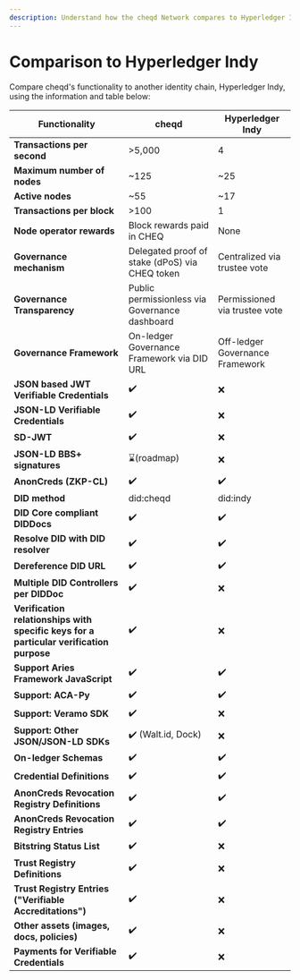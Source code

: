 ```yaml
---
description: Understand how the cheqd Network compares to Hyperledger Indy.
---
```


# Comparison to Hyperledger Indy

Compare cheqd's functionality to another identity chain, Hyperledger Indy, using the information and table below:

| Functionality                                                                           | cheqd                                          | Hyperledger Indy                |
| --------------------------------------------------------------------------------------- | ---------------------------------------------- | ------------------------------- |
| **Transactions per second**                                                             | >5,000                                         | 4                               |
| **Maximum number of nodes**                                                             | \~125                                          | \~25                            |
| **Active nodes**                                                                        | \~55                                           | \~17                            |
| **Transactions per block**                                                              | >100                                           | 1                               |
| **Node operator rewards**                                                               | Block rewards paid in CHEQ                     | None                            |
| **Governance mechanism**                                                                | Delegated proof of stake (dPoS) via CHEQ token | Centralized via trustee vote    |
| **Governance Transparency**                                                             | Public permissionless via Governance dashboard | Permissioned via trustee vote   |
| **Governance Framework**                                                                | On-ledger Governance Framework via DID URL     | Off-ledger Governance Framework |
| **JSON based JWT Verifiable Credentials**                                               | ✔️                                             | ❌                               |
| **JSON-LD Verifiable Credentials**                                                      | ✔️                                             | ❌                               |
| **SD-JWT**                                                                              | ✔️                                             | ❌                               |
| **JSON-LD BBS+ signatures**                                                             | ⌛(roadmap)                                     | ❌                               |
| **AnonCreds (ZKP-CL)**                                                                  | ✔️                                             | ✔️                              |
| **DID method**                                                                          | did:cheqd                                      | did:indy                        |
| **DID Core compliant DIDDocs**                                                          | ✔️                                             | ✔️                              |
| **Resolve DID with DID resolver**                                                       | ✔️                                             | ✔️                              |
| **Dereference DID URL**                                                                 | ✔️                                             | ✔️                              |
| **Multiple DID Controllers per DIDDoc**                                                 | ✔️                                             | ❌                               |
| **Verification relationships with specific keys for a particular verification purpose** | ✔️                                             | ❌                               |
| **Support Aries Framework JavaScript**                                                  | ✔️                                             | ✔️                              |
| **Support: ACA-Py**                                                                     | ✔️                                             | ✔️                              |
| **Support: Veramo SDK**                                                                 | ✔️                                             | ❌                               |
| **Support: Other JSON/JSON-LD SDKs**                                                    | ✔️ (Walt.id, Dock)                             | ❌                               |
| **On-ledger Schemas**                                                                   | ✔️                                             | ✔️                              |
| **Credential Definitions**                                                              | ✔️                                             | ✔️                              |
| **AnonCreds Revocation Registry Definitions**                                           | ✔️                                             | ✔️                              |
| **AnonCreds Revocation Registry Entries**                                               | ✔️                                             | ✔️                              |
| **Bitstring Status List**                                                               | ✔️                                             | ❌                               |
| **Trust Registry Definitions**                                                          | ✔️                                             | ❌                               |
| **Trust Registry Entries ("Verifiable Accreditations")**                                | ✔️                                             | ❌                               |
| **Other assets (images, docs, policies)**                                               | ✔️                                             | ❌                               |
| **Payments for Verifiable Credentials**                                                 | ✔️                                             | ❌                               |
